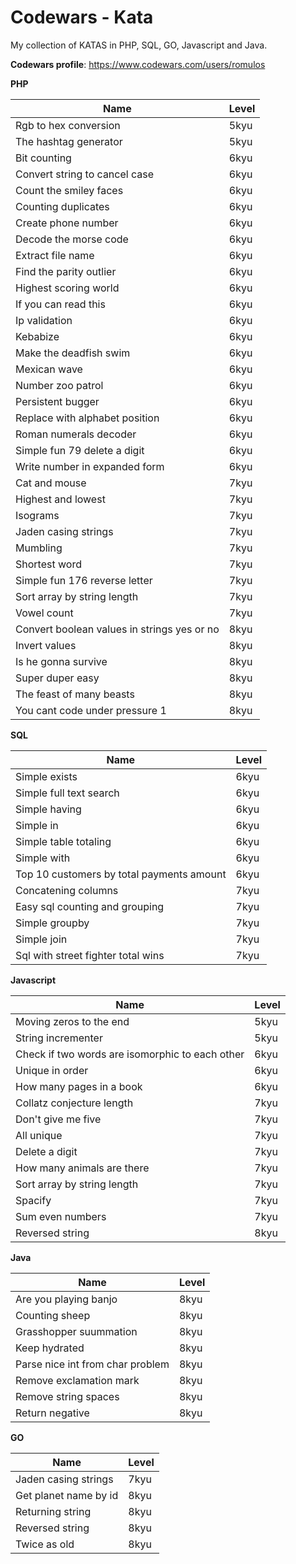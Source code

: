 
# Codewars - Kata
My collection of KATAS in PHP, SQL, GO, Javascript and Java.

**Codewars profile**: https://www.codewars.com/users/romulos

**PHP**

| Name         | Level                                               |
| ----------------- | ---------------------------------------------------------------- |
| Rgb to hex conversion    | 5kyu |
| The hashtag generator     | 5kyu |
| Bit counting     | 6kyu |
| Convert string to cancel case     | 6kyu |
| Count the smiley faces     | 6kyu |
| Counting duplicates     | 6kyu |
| Create phone number     | 6kyu |
| Decode the morse code     | 6kyu |
| Extract file name     | 6kyu |
| Find the parity outlier     | 6kyu |
| Highest scoring world     | 6kyu |
| If you can read this     | 6kyu |
| Ip validation     | 6kyu |
| Kebabize     | 6kyu |
| Make the deadfish swim     | 6kyu |
| Mexican wave     | 6kyu |
| Number zoo patrol     | 6kyu |
| Persistent bugger     | 6kyu |
| Replace with alphabet position     | 6kyu |
| Roman numerals decoder     | 6kyu |
| Simple fun 79 delete a digit     | 6kyu |
| Write number in expanded form     | 6kyu |
| Cat and mouse     | 7kyu |
| Highest and lowest      | 7kyu |
| Isograms      | 7kyu |
| Jaden casing strings      | 7kyu |
| Mumbling      | 7kyu |
| Shortest word      | 7kyu |
| Simple fun 176 reverse letter      | 7kyu |
| Sort array by string length      | 7kyu |
| Vowel count      | 7kyu |
| Convert boolean values in strings yes or no      | 8kyu |
| Invert values    | 8kyu |
| Is he gonna survive | 8kyu |
| Super duper easy      | 8kyu |
| The feast of many beasts    | 8kyu |
| You cant code under pressure 1 | 8kyu |


**SQL**

| Name         | Level                                               |
| ----------------- | ---------------------------------------------------------------- |
| Simple exists    | 6kyu |
| Simple full text search    | 6kyu |
| Simple having    | 6kyu |
| Simple in    | 6kyu |
| Simple table totaling    | 6kyu |
| Simple with    | 6kyu |
| Top 10 customers by total payments amount    | 6kyu |
| Concatening columns    | 7kyu |
| Easy sql counting and grouping     | 7kyu |
| Simple groupby     | 7kyu |
| Simple join     | 7kyu |
| Sql with street fighter total wins     | 7kyu |

**Javascript**

| Name         | Level                                               |
| ----------------- | ---------------------------------------------------------------- |
| Moving zeros to the end    | 5kyu |
| String incrementer    | 5kyu |
| Check if two words are isomorphic to each other    | 6kyu |
| Unique in order    | 6kyu |
| How many pages in a book    | 6kyu |
| Collatz conjecture length    | 7kyu |
| Don't give me five    | 7kyu |
| All unique    | 7kyu |
| Delete a digit    | 7kyu |
| How many animals are there    | 7kyu |
| Sort array by string length    | 7kyu |
| Spacify    | 7kyu |
| Sum even numbers    | 7kyu |
| Reversed string    | 8kyu |

**Java**

| Name         | Level                                               |
| ----------------- | ---------------------------------------------------------------- |
| Are you playing banjo    | 8kyu |
| Counting sheep    | 8kyu |
| Grasshopper suummation    | 8kyu |
| Keep hydrated    | 8kyu |
| Parse nice int from char problem    | 8kyu |
| Remove exclamation mark    | 8kyu |
| Remove string spaces    | 8kyu |
| Return negative    | 8kyu |

**GO**

| Name         | Level                                               |
| ----------------- | ---------------------------------------------------------------- |
| Jaden casing strings    | 7kyu |
| Get planet name by id    | 8kyu |
| Returning string    | 8kyu |
| Reversed string    | 8kyu |
| Twice as old    | 8kyu |

